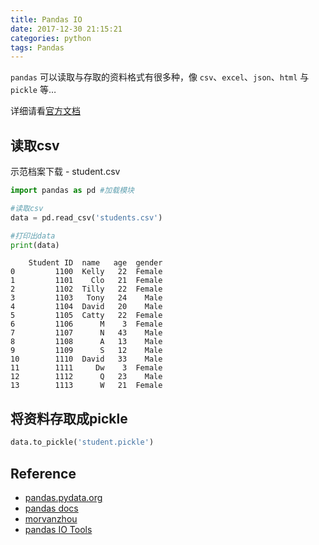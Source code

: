 ```yaml
---
title: Pandas IO
date: 2017-12-30 21:15:21
categories: python
tags: Pandas   
---
```


`pandas` 可以读取与存取的资料格式有很多种，像 `csv`、`excel`、`json`、`html` 与 `pickle` 等…

详细请看[官方文档][4]

<!-- more -->

## 读取csv

示范档案下载 - student.csv

```python
import pandas as pd #加载模块

#读取csv
data = pd.read_csv('students.csv')

#打印出data
print(data)
```

        Student ID  name   age  gender
    0         1100  Kelly   22  Female
    1         1101    Clo   21  Female
    2         1102  Tilly   22  Female
    3         1103   Tony   24    Male
    4         1104  David   20    Male
    5         1105  Catty   22  Female
    6         1106      M    3  Female
    7         1107      N   43    Male
    8         1108      A   13    Male
    9         1109      S   12    Male
    10        1110  David   33    Male
    11        1111     Dw    3  Female
    12        1112      Q   23    Male
    13        1113      W   21  Female
    
## 将资料存取成pickle

```python
data.to_pickle('student.pickle')
```

## Reference

- [pandas.pydata.org][1]
- [pandas docs][2]
- [morvanzhou][3]
- [pandas IO Tools][4]

[1]: https://pandas.pydata.org/
[2]: http://pandas.pydata.org/pandas-docs/version/0.21/
[3]: https://morvanzhou.github.io
[4]: http://pandas.pydata.org/pandas-docs/stable/io.html